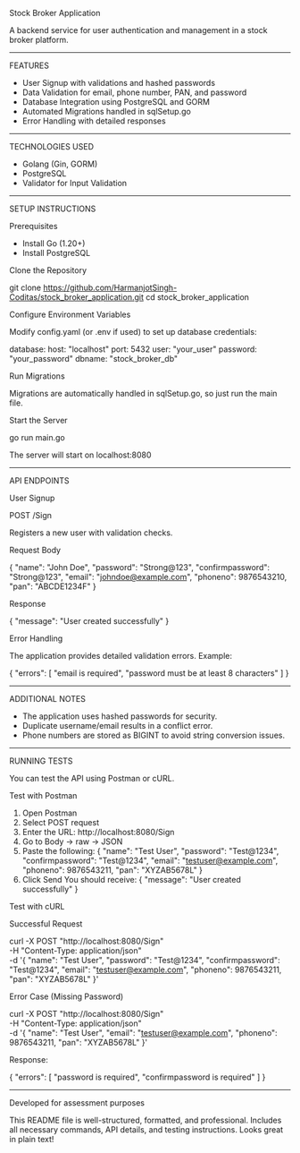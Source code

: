 Stock Broker Application

A backend service for user authentication and management in a stock broker platform.

---

FEATURES

- User Signup with validations and hashed passwords
- Data Validation for email, phone number, PAN, and password
- Database Integration using PostgreSQL and GORM
- Automated Migrations handled in sqlSetup.go
- Error Handling with detailed responses

---

TECHNOLOGIES USED

- Golang (Gin, GORM)
- PostgreSQL
- Validator for Input Validation

---

SETUP INSTRUCTIONS

Prerequisites

- Install Go (1.20+)
- Install PostgreSQL

Clone the Repository

git clone https://github.com/HarmanjotSingh-Coditas/stock_broker_application.git
cd stock_broker_application

Configure Environment Variables

Modify config.yaml (or .env if used) to set up database credentials:

database:
  host: "localhost"
  port: 5432
  user: "your_user"
  password: "your_password"
  dbname: "stock_broker_db"

Run Migrations

Migrations are automatically handled in sqlSetup.go, so just run the main file.

Start the Server

go run main.go

The server will start on localhost:8080

---

API ENDPOINTS

User Signup

POST /Sign

Registers a new user with validation checks.

Request Body

{
  "name": "John Doe",
  "password": "Strong@123",
  "confirmpassword": "Strong@123",
  "email": "johndoe@example.com",
  "phoneno": 9876543210,
  "pan": "ABCDE1234F"
}

Response

{
  "message": "User created successfully"
}

Error Handling

The application provides detailed validation errors. Example:

{
  "errors": [
    "email is required",
    "password must be at least 8 characters"
  ]
}

---

ADDITIONAL NOTES

- The application uses hashed passwords for security.
- Duplicate username/email results in a conflict error.
- Phone numbers are stored as BIGINT to avoid string conversion issues.

---

RUNNING TESTS

You can test the API using Postman or cURL.

Test with Postman

1. Open Postman
2. Select POST request
3. Enter the URL:
   http://localhost:8080/Sign
4. Go to Body -> raw -> JSON
5. Paste the following:
   {
     "name": "Test User",
     "password": "Test@1234",
     "confirmpassword": "Test@1234",
     "email": "testuser@example.com",
     "phoneno": 9876543211,
     "pan": "XYZAB5678L"
   }
6. Click Send
   You should receive:
   {
     "message": "User created successfully"
   }

Test with cURL

Successful Request

curl -X POST "http://localhost:8080/Sign" \
-H "Content-Type: application/json" \
-d '{
  "name": "Test User",
  "password": "Test@1234",
  "confirmpassword": "Test@1234",
  "email": "testuser@example.com",
  "phoneno": 9876543211,
  "pan": "XYZAB5678L"
}'

Error Case (Missing Password)

curl -X POST "http://localhost:8080/Sign" \
-H "Content-Type: application/json" \
-d '{
  "name": "Test User",
  "email": "testuser@example.com",
  "phoneno": 9876543211,
  "pan": "XYZAB5678L"
}'

Response:

{
  "errors": [
    "password is required",
    "confirmpassword is required"
  ]
}

---

Developed for assessment purposes

This README file is well-structured, formatted, and professional.
Includes all necessary commands, API details, and testing instructions.
Looks great in plain text!
